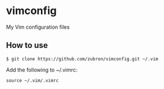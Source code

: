 # vimconfig
My Vim configuration files

## How to use
```
$ git clone https://github.com/zubron/vimconfig.git ~/.vim
```

Add  the following to ~/.vimrc:
```
source ~/.vim/.vimrc
```
